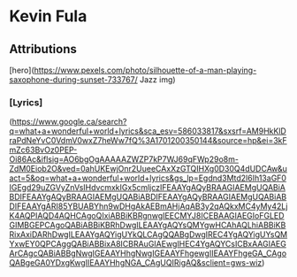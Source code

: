 # Kevin Fula

## Attributions

[hero](https://www.pexels.com/photo/silhouette-of-a-man-playing-saxophone-during-sunset-733767/
Jazz img)


### [Lyrics]
(https://www.google.ca/search?q=what+a+wonderful+world+lyrics&sca_esv=586033817&sxsrf=AM9HkKlDraPdNeYvC0VdmV0wxZ7heWw7fQ%3A1701200350144&source=hp&ei=3kFmZc63BvOz0PEP-Oi86Ac&iflsig=AO6bgOgAAAAAZWZP7kP7WJ69qFWp29o8m-ZdM0Eiob2O&ved=0ahUKEwjOnr2UueeCAxXzGTQIHXg0D30Q4dUDCAw&uact=5&oq=what+a+wonderful+world+lyrics&gs_lp=Egdnd3Mtd2l6Ih13aGF0IGEgd29uZGVyZnVsIHdvcmxkIGx5cmljczIFEAAYgAQyBRAAGIAEMgUQABiABDIFEAAYgAQyBRAAGIAEMgUQABiABDIFEAAYgAQyBRAAGIAEMgUQABiABDIFEAAYgARI85YBUABYhn9wDHgAkAEBmAHjAqAB3y2qAQkxMC4yMy42LjK4AQPIAQD4AQHCAgoQIxiABBiKBRgnwgIEECMYJ8ICEBAAGIAEGIoFGLEDGIMBGEPCAgoQABiABBiKBRhDwgILEAAYgAQYsQMYgwHCAhAQLhiABBiKBRixAxiDARhDwgILEAAYgAQYigUYkQLCAgQQABgDwgIREC4YgAQYigUYsQMYxwEY0QPCAggQABiABBixA8ICBRAuGIAEwgIHEC4YgAQYCsICBxAAGIAEGArCAgcQABiABBgNwgIGEAAYHhgNwgIGEAAYFhgewgIIEAAYFhgeGA_CAgoQABgeGA0YDxgKwgIIEAAYHhgNGA_CAgUQIRigAQ&sclient=gws-wiz)
